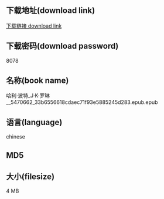 ## 下载地址(download link)
[下载链接 download link](https://tutu365.netlify.app/?s=%E5%93%88%E5%88%A9%C2%B7%E6%B3%A2%E7%89%B9_J%C2%B7K%C2%B7%E7%BD%97%E7%90%B3__5470662_33b6556618cdaec71f93e5885245d283.epub)

## 下载密码(download password)
8078

## 名称(book name)
哈利·波特_J·K·罗琳__5470662_33b6556618cdaec71f93e5885245d283.epub.epub

## 语言(language)
chinese

## MD5


## 大小(filesize)
4 MB
